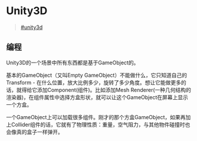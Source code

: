 # Unity3D

> [\#unity3d](https://memex.changbai.li/#tag-unity3d)

## 编程

Unity3D的一个场景中所有东西都是基于GameObject的。

基本的GameObject（又叫Empty GameObject）不能做什么，它只知道自己的Transform - 在什么位置，放大比例多少，旋转了多少角度。想让它能做更多的话，就得给它添加Component(组件)。比如添加Mesh Renderer(一种几何结构的渲染器)，在组件属性中选择方盒形状，就可以让这个GameObject在屏幕上显示一个方盒。

一个GameObject上可以加载很多组件。刚才的那个方盒GameObject，如果再加上Collider组件的话，它就有了物理性质：重量，空气阻力，与其他物件碰撞时也会像真的盒子一样弹开。
